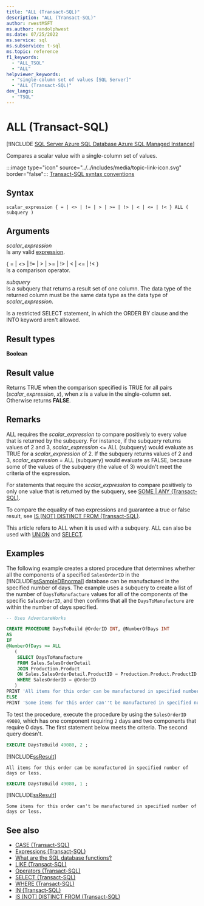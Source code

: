 ```yaml
---
title: "ALL (Transact-SQL)"
description: "ALL (Transact-SQL)"
author: rwestMSFT
ms.author: randolphwest
ms.date: 07/25/2022
ms.service: sql
ms.subservice: t-sql
ms.topic: reference
f1_keywords:
  - "ALL_TSQL"
  - "ALL"
helpviewer_keywords:
  - "single-column set of values [SQL Server]"
  - "ALL (Transact-SQL)"
dev_langs:
  - "TSQL"
---
```

# ALL (Transact-SQL)

[!INCLUDE [SQL Server Azure SQL Database Azure SQL Managed Instance](../../includes/applies-to-version/sql-asdb-asdbmi.md)]

  Compares a scalar value with a single-column set of values.

:::image type="icon" source="../../includes/media/topic-link-icon.svg" border="false"::: [Transact-SQL syntax conventions](../../t-sql/language-elements/transact-sql-syntax-conventions-transact-sql.md)

## Syntax

```syntaxsql
scalar_expression { = | <> | != | > | >= | !> | < | <= | !< } ALL ( subquery )  
```

## Arguments

*scalar_expression*  
Is any valid [expression](../../t-sql/language-elements/expressions-transact-sql.md).

{ = \| <> \| != \| > \| >= \| !> \| < \| <= \| !< }  
Is a comparison operator.

*subquery*  
Is a subquery that returns a result set of one column. The data type of the returned column must be the same data type as the data type of *scalar_expression*.

Is a restricted SELECT statement, in which the ORDER BY clause and the INTO keyword aren't allowed.

## Result types

**Boolean**

## Result value

Returns TRUE when the comparison specified is TRUE for all pairs (*scalar_expression*, *x*), when *x* is a value in the single-column set. Otherwise returns **FALSE**.

## Remarks

ALL requires the *scalar_expression* to compare positively to every value that is returned by the subquery. For instance, if the subquery returns values of 2 and 3, *scalar_expression* <= ALL (subquery) would evaluate as TRUE for a *scalar_expression* of 2. If the subquery returns values of 2 and 3, *scalar_expression* = ALL (subquery) would evaluate as FALSE, because some of the values of the subquery (the value of 3) wouldn't meet the criteria of the expression.

For statements that require the *scalar_expression* to compare positively to only one value that is returned by the subquery, see [SOME &#124; ANY &#40;Transact-SQL&#41;](../../t-sql/language-elements/some-any-transact-sql.md).

To compare the equality of two expressions and guarantee a true or false result, see [IS [NOT] DISTINCT FROM (Transact-SQL)](../queries/is-distinct-from-transact-sql.md).

This article refers to ALL when it is used with a subquery. ALL can also be used with [UNION](../../t-sql/language-elements/set-operators-union-transact-sql.md) and [SELECT](../../t-sql/queries/select-transact-sql.md).

## Examples

The following example creates a stored procedure that determines whether all the components of a specified `SalesOrderID` in the [!INCLUDE[ssSampleDBnormal](../../includes/sssampledbnormal-md.md)] database can be manufactured in the specified number of days. The example uses a subquery to create a list of the number of `DaysToManufacture` values for all of the components of the specific `SalesOrderID`, and then confirms that all the `DaysToManufacture` are within the number of days specified.

```sql  
-- Uses AdventureWorks

CREATE PROCEDURE DaysToBuild @OrderID INT, @NumberOfDays INT  
AS  
IF   
@NumberOfDays >= ALL  
   (  
    SELECT DaysToManufacture  
    FROM Sales.SalesOrderDetail  
    JOIN Production.Product   
    ON Sales.SalesOrderDetail.ProductID = Production.Product.ProductID   
    WHERE SalesOrderID = @OrderID  
   )  
PRINT 'All items for this order can be manufactured in specified number of days or less.'  
ELSE   
PRINT 'Some items for this order can''t be manufactured in specified number of days or less.' ;  
```

To test the procedure, execute the procedure by using the `SalesOrderID 49080`, which has one component requiring `2` days and two components that require 0 days. The first statement below meets the criteria. The second query doesn't.

```sql  
EXECUTE DaysToBuild 49080, 2 ;  
```

[!INCLUDE[ssResult](../../includes/ssresult-md.md)]

`All items for this order can be manufactured in specified number of days or less.`

```sql  
EXECUTE DaysToBuild 49080, 1 ;  
```

[!INCLUDE[ssResult](../../includes/ssresult-md.md)]

`Some items for this order can't be manufactured in specified number of days or less.`

## See also

- [CASE &#40;Transact-SQL&#41;](../language-elements/case-transact-sql.md)
- [Expressions &#40;Transact-SQL&#41;](../language-elements/expressions-transact-sql.md)
- [What are the SQL database functions?](../functions/functions.md)
- [LIKE &#40;Transact-SQL&#41;](../language-elements/like-transact-sql.md)
- [Operators &#40;Transact-SQL&#41;](../language-elements/operators-transact-sql.md)
- [SELECT &#40;Transact-SQL&#41;](../queries/select-transact-sql.md)
- [WHERE &#40;Transact-SQL&#41;](../queries/where-transact-sql.md)
- [IN &#40;Transact-SQL&#41;](../language-elements/in-transact-sql.md)
- [IS [NOT] DISTINCT FROM (Transact-SQL)](../queries/is-distinct-from-transact-sql.md)
